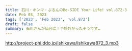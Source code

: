```yaml
---
title: 石川・ホンマ・ぶるんのBe-SIDE Your Life! vol.872-3
date: Feb 03, 2023
tags: ['2023', 'Feb 2023', 'vol.872']
draft: false
summary: 石川さんが仙台に！予想外だったそうです…
---
```


http://project-phi.ddo.jp/ishikawa/ishikawa872_3.mp3

